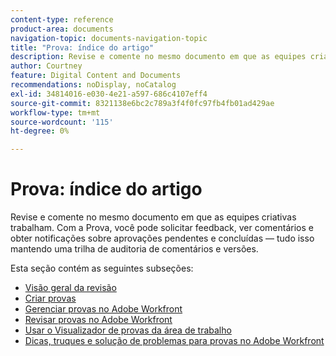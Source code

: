 ```yaml
---
content-type: reference
product-area: documents
navigation-topic: documents-navigation-topic
title: "Prova: índice do artigo"
description: Revise e comente no mesmo documento em que as equipes criativas trabalham. Com o Workfront Proofing, você pode solicitar feedback, ver comentários e obter notificações sobre aprovações pendentes e concluídas — tudo isso mantendo uma trilha de auditoria de comentários e versões.
author: Courtney
feature: Digital Content and Documents
recommendations: noDisplay, noCatalog
exl-id: 34814016-e030-4e21-a597-686c4107eff4
source-git-commit: 8321138e6bc2c789a3f4f0fc97fb4fb01ad429ae
workflow-type: tm+mt
source-wordcount: '115'
ht-degree: 0%

---
```


# Prova: índice do artigo

<!-- Audited: 12/2023 -->

Revise e comente no mesmo documento em que as equipes criativas trabalham. Com a Prova, você pode solicitar feedback, ver comentários e obter notificações sobre aprovações pendentes e concluídas — tudo isso mantendo uma trilha de auditoria de comentários e versões.

Esta seção contém as seguintes subseções:

* [Visão geral da revisão](../../review-and-approve-work/proofing/proofing-overview/proofing-basics.md)
* [Criar provas](../../review-and-approve-work/proofing/creating-proofs-within-workfront/create-proofs-in-wf.md)
* [Gerenciar provas no Adobe Workfront](../../review-and-approve-work/proofing/managing-proofs-within-workfront/manage-proofs-in-wf.md)
* [Revisar provas no Adobe Workfront](../../review-and-approve-work/proofing/reviewing-proofs-within-workfront/review-proofs-in-wf.md)
* [Usar o Visualizador de provas da área de trabalho](/help/quicksilver/review-and-approve-work/proofing/use-the-desktop-proofing-viewer/use-desktop-proofing-viewer.md)
* [Dicas, truques e solução de problemas para provas no Adobe Workfront](../../review-and-approve-work/proofing/tips-tricks-and-troubleshooting/tips-tricks-troubleshooting-proofing.md)
